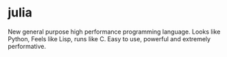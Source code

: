 # julia
New general purpose high performance programming language. Looks like Python, Feels like Lisp, runs like C. Easy to use, powerful and extremely performative.
